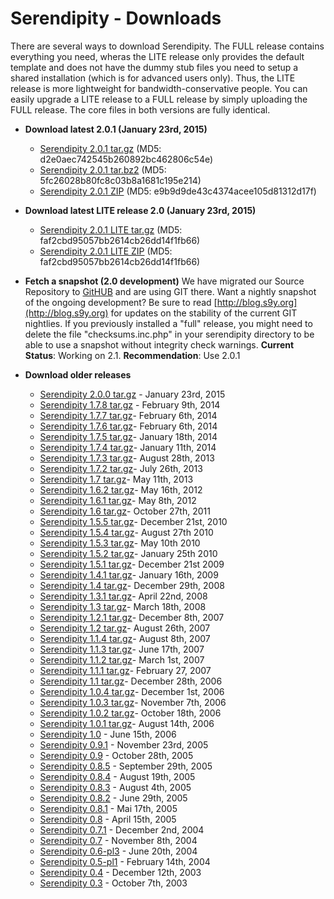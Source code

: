 Serendipity - Downloads
=======================

There are several ways to download Serendipity. The FULL release contains everything you need, wheras the LITE release only provides the default template and does not have the dummy stub files you need to setup a shared installation (which is for advanced users only). Thus, the LITE release is more lightweight for bandwidth-conservative people. You can easily upgrade a LITE release to a FULL release by simply uploading the FULL release. The core files in both versions are fully identical.

-   **Download latest 2.0.1 (January 23rd, 2015)**
    -   [Serendipity 2.0.1 tar.gz](http://prdownloads.sourceforge.net/php-blog/serendipity-2.0.1.tar.gz?download)
        (MD5: d2e0aec742545b260892bc462806c54e)
    -   [Serendipity 2.0.1 tar.bz2](http://prdownloads.sourceforge.net/php-blog/serendipity-2.0.1.tar.bz2?download)
        (MD5: 5fc26028b80fc8c03b8a1681c195e214)
    -   [Serendipity 2.0.1 ZIP](http://prdownloads.sourceforge.net/php-blog/serendipity-2.0.1.zip?download)
        (MD5: e9b9d9de43c4374acee105d81312d17f)

-   **Download latest LITE release 2.0 (January 23rd, 2015)**
    -   [Serendipity 2.0.1 LITE tar.gz](http://prdownloads.sourceforge.net/php-blog/serendipity-2.0.1-lite.tar.gz?download)
        (MD5: faf2cbd95057bb2614cb26dd14f1fb66)
    -   [Serendipity 2.0.1 LITE ZIP](http://prdownloads.sourceforge.net/php-blog/serendipity-2.0.1-lite.zip?download)
        (MD5: faf2cbd95057bb2614cb26dd14f1fb66)

-   **Fetch a snapshot (2.0 development)**
    We have migrated our Source Repository to [GitHUB](https://github.com/s9y/Serendipity/) and are using GIT there. Want a nightly snapshot of the ongoing development? Be sure to read [http://blog.s9y.org](http://blog.s9y.org) for updates on the stability of the current GIT nightlies. If you previously installed a "full" release, you might need to delete the file "checksums.inc.php" in your serendipity directory to be able to use a snapshot without integrity check warnings.
    **Current Status**: Working on 2.1.
    **Recommendation**: Use 2.0.1

-   **Download older releases**
    -   [Serendipity 2.0.0 tar.gz](http://prdownloads.sourceforge.net/php-blog/serendipity-2.0.0.tar.gz?download) - January 23rd, 2015
    -   [Serendipity 1.7.8 tar.gz](http://prdownloads.sourceforge.net/php-blog/serendipity-1.7.8.tar.gz?download) - February 9th, 2014
    -   [Serendipity 1.7.7 tar.gz](http://prdownloads.sourceforge.net/php-blog/serendipity-1.7.7.tar.gz?download)- February 6th, 2014
    -   [Serendipity 1.7.6 tar.gz](http://prdownloads.sourceforge.net/php-blog/serendipity-1.7.6.tar.gz?download)- February 6th, 2014
    -   [Serendipity 1.7.5 tar.gz](http://prdownloads.sourceforge.net/php-blog/serendipity-1.7.5.tar.gz?download)- January 18th, 2014
    -   [Serendipity 1.7.4 tar.gz](http://prdownloads.sourceforge.net/php-blog/serendipity-1.7.4.tar.gz?download)- January 11th, 2014
    -   [Serendipity 1.7.3 tar.gz](http://prdownloads.sourceforge.net/php-blog/serendipity-1.7.3.tar.gz?download)- August 28th, 2013
    -   [Serendipity 1.7.2 tar.gz](http://prdownloads.sourceforge.net/php-blog/serendipity-1.7.2.tar.gz?download)- July 26th, 2013
    -   [Serendipity 1.7 tar.gz](http://prdownloads.sourceforge.net/php-blog/serendipity-1.7.tar.gz?download)- May 11th, 2013
    -   [Serendipity 1.6.2 tar.gz](http://prdownloads.sourceforge.net/php-blog/serendipity-1.6.2.tar.gz?download)- May 16th, 2012
    -   [Serendipity 1.6.1 tar.gz](http://prdownloads.sourceforge.net/php-blog/serendipity-1.6.1.tar.gz?download)- May 8th, 2012
    -   [Serendipity 1.6 tar.gz](http://prdownloads.sourceforge.net/php-blog/serendipity-1.6.tar.gz?download)- October 27th, 2011
    -   [Serendipity 1.5.5 tar.gz](http://prdownloads.sourceforge.net/php-blog/serendipity-1.5.5.tar.gz?download)- December 21st, 2010
    -   [Serendipity 1.5.4 tar.gz](http://prdownloads.sourceforge.net/php-blog/serendipity-1.5.4.tar.gz?download)- August 27th 2010
    -   [Serendipity 1.5.3 tar.gz](http://prdownloads.sourceforge.net/php-blog/serendipity-1.5.3.tar.gz?download)- May 10th 2010
    -   [Serendipity 1.5.2 tar.gz](http://prdownloads.sourceforge.net/php-blog/serendipity-1.5.2.tar.gz?download)- January 25th 2010
    -   [Serendipity 1.5.1 tar.gz](http://prdownloads.sourceforge.net/php-blog/serendipity-1.5.1.tar.gz?download)- December 21st 2009
    -   [Serendipity 1.4.1 tar.gz](http://prdownloads.sourceforge.net/php-blog/serendipity-1.4.1.tar.gz?download)- January 16th, 2009
    -   [Serendipity 1.4 tar.gz](http://prdownloads.sourceforge.net/php-blog/serendipity-1.4.tar.gz?download)- December 29th, 2008
    -   [Serendipity 1.3.1 tar.gz](http://prdownloads.sourceforge.net/php-blog/serendipity-1.3.1.tar.gz?download)- April 22nd, 2008
    -   [Serendipity 1.3 tar.gz](http://prdownloads.sourceforge.net/php-blog/serendipity-1.3.tar.gz?download)- March 18th, 2008
    -   [Serendipity 1.2.1 tar.gz](http://prdownloads.sourceforge.net/php-blog/serendipity-1.2.1.tar.gz?download)- December 8th, 2007
    -   [Serendipity 1.2 tar.gz](http://prdownloads.sourceforge.net/php-blog/serendipity-1.2.tar.gz?download)- August 26th, 2007
    -   [Serendipity 1.1.4 tar.gz](http://prdownloads.sourceforge.net/php-blog/serendipity-1.1.4.tar.gz?download)- August 8th, 2007
    -   [Serendipity 1.1.3 tar.gz](http://prdownloads.sourceforge.net/php-blog/serendipity-1.1.3.tar.gz?download)- June 17th, 2007
    -   [Serendipity 1.1.2 tar.gz](http://prdownloads.sourceforge.net/php-blog/serendipity-1.1.2.tar.gz?download)- March 1st, 2007
    -   [Serendipity 1.1.1 tar.gz](http://prdownloads.sourceforge.net/php-blog/serendipity-1.1.1.tar.gz?download)- February 27, 2007
    -   [Serendipity 1.1 tar.gz](http://prdownloads.sourceforge.net/php-blog/serendipity-1.1.tar.gz?download)- December 28th, 2006
    -   [Serendipity 1.0.4 tar.gz](http://prdownloads.sourceforge.net/php-blog/serendipity-1.0.4a.tar.gz?download)- December 1st, 2006
    -   [Serendipity 1.0.3 tar.gz](http://prdownloads.sourceforge.net/php-blog/serendipity-1.0.3a.tar.gz?download)- November 7th, 2006
    -   [Serendipity 1.0.2 tar.gz](http://prdownloads.sourceforge.net/php-blog/serendipity-1.0.2.tar.gz?download)- October 18th, 2006
    -   [Serendipity 1.0.1 tar.gz](http://prdownloads.sourceforge.net/php-blog/serendipity-1.0.1.tar.gz?download)- August 14th, 2006
    -   [Serendipity 1.0](http://prdownloads.sourceforge.net/php-blog/serendipity-1.0.tar.gz?download) - June 15th, 2006
    -   [Serendipity 0.9.1](http://prdownloads.sourceforge.net/php-blog/serendipity-0.9.1.tar.gz?download) - November 23rd, 2005
    -   [Serendipity 0.9](http://prdownloads.sourceforge.net/php-blog/serendipity-0.9.tar.gz?download) - October 28th, 2005
    -   [Serendipity 0.8.5](http://prdownloads.sourceforge.net/php-blog/serendipity-0.8.5.tar.gz?download) - September 29th, 2005
    -   [Serendipity 0.8.4](http://prdownloads.sourceforge.net/php-blog/serendipity-0.8.4.tar.gz?download) - August 19th, 2005
    -   [Serendipity 0.8.3](http://prdownloads.sourceforge.net/php-blog/serendipity-0.8.3.tar.gz?download) - August 4th, 2005
    -   [Serendipity 0.8.2](http://prdownloads.sourceforge.net/php-blog/serendipity-0.8.2.tar.gz?download) - June 29th, 2005
    -   [Serendipity 0.8.1](http://prdownloads.sourceforge.net/php-blog/serendipity-0.8.1.tar.gz?download) - Mai 17th, 2005
    -   [Serendipity 0.8](http://prdownloads.sourceforge.net/php-blog/serendipity-0.8.tar.gz?download) - April 15th, 2005
    -   [Serendipity 0.7.1](http://prdownloads.sourceforge.net/php-blog/serendipity-0.7.1.tar.gz?download) - December 2nd, 2004
    -   [Serendipity 0.7](http://prdownloads.sourceforge.net/php-blog/serendipity-0.7.tar.gz?download) - November 8th, 2004
    -   [Serendipity 0.6-pl3](http://prdownloads.sourceforge.net/php-blog/serendipity-0.6-pl3.tar.gz?download) - June 20th, 2004
    -   [Serendipity 0.5-pl1](http://prdownloads.sourceforge.net/php-blog/serendipity-0.5-pl1.tar.gz?download) - February 14th, 2004
    -   [Serendipity 0.4](http://prdownloads.sourceforge.net/php-blog/serendipity-0.4.tar.gz?download) - December 12th, 2003
    -   [Serendipity 0.3](http://prdownloads.sourceforge.net/php-blog/serendipity-0.3.tar.gz?download) - October 7th, 2003
